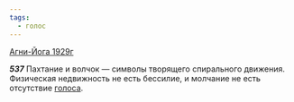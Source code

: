 ```yaml
---
tags:
  - голос
---
```


[Агни-Йога 1929г](/agni/1929)

___537___
Пахтание и волчок — символы творящего спирального движения. Физическая недвижность не есть бессилие, и молчание не есть отсутствие [голоса](/tag/#голос).
